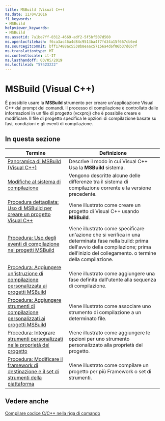 ```yaml
---
title: MSBuild (Visual C++)
ms.date: 11/04/2016
f1_keywords:
- MSBuild
helpviewer_keywords:
- MSBuild
ms.assetid: 7a1be7ff-0312-4669-adf2-5f5bf507d560
ms.openlocfilehash: f6ca3ac46a4d84c9513ba4f7fd34a15f667cb6ed
ms.sourcegitcommit: bff17488ac5538b8eaac57156a4d6f06b37d6b7f
ms.translationtype: MT
ms.contentlocale: it-IT
ms.lasthandoff: 03/05/2019
ms.locfileid: "57423222"
---
```

# <a name="msbuild-visual-c"></a>MSBuild (Visual C++)

È possibile usare la **MSBuild** strumento per creare un'applicazione Visual C++ dal prompt dei comandi. Il processo di compilazione è controllato dalle informazioni in un file di progetto (vcxproj) che è possibile creare e modificare. Il file di progetto specifica le opzioni di compilazione basate su fasi, condizioni e gli eventi di compilazione.

## <a name="in-this-section"></a>In questa sezione

|Termine|Definizione|
|----------|----------------|
|[Panoramica di MSBuild (Visual C++)](../build/msbuild-visual-cpp-overview.md)|Descrive il modo in cui Visual C++ Usa la **MSBuild** sistema.|
|[Modifiche al sistema di compilazione](../build/build-system-changes.md)|Vengono descritte alcune delle differenze tra il sistema di compilazione corrente e la versione precedente.|
|[Procedura dettagliata: Uso di MSBuild per creare un progetto Visual C++](../build/walkthrough-using-msbuild-to-create-a-visual-cpp-project.md)|Viene illustrato come creare un progetto di Visual C++ usando **MSBuild**.|
|[Procedura: Uso degli eventi di compilazione nei progetti MSBuild](../build/how-to-use-build-events-in-msbuild-projects.md)|Viene illustrato come specificare un'azione che si verifica in una determinata fase nella build: prima dell'avvio della compilazione; prima dell'inizio del collegamento. o termine della compilazione.|
|[Procedura: Aggiungere un'istruzione di compilazione personalizzata ai progetti MSBuild](../build/how-to-add-a-custom-build-step-to-msbuild-projects.md)|Viene illustrato come aggiungere una fase definita dall'utente alla sequenza di compilazione.|
|[Procedura: Aggiungere strumenti di compilazione personalizzati ai progetti MSBuild](../build/how-to-add-custom-build-tools-to-msbuild-projects.md)|Viene illustrato come associare uno strumento di compilazione a un determinato file.|
|[Procedura: Integrare strumenti personalizzati nelle proprietà del progetto](../build/how-to-integrate-custom-tools-into-the-project-properties.md)|Viene illustrato come aggiungere le opzioni per uno strumento personalizzato alla proprietà del progetto.|
|[Procedura: Modificare il framework di destinazione e il set di strumenti della piattaforma](../build/how-to-modify-the-target-framework-and-platform-toolset.md)|Viene illustrato come compilare un progetto per più Framework o set di strumenti.|

## <a name="see-also"></a>Vedere anche

[Compilare codice C/C++ nella riga di comando](../build/building-on-the-command-line.md)
